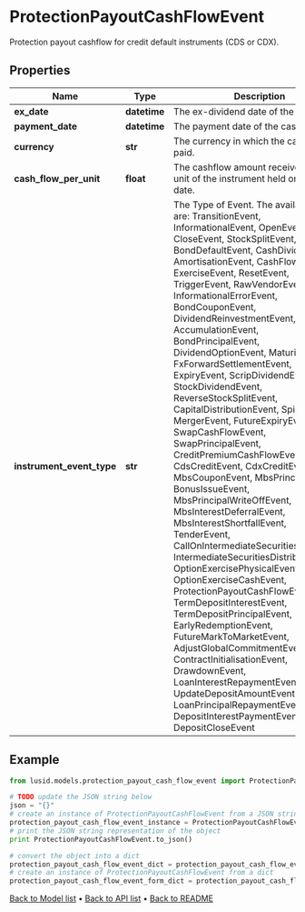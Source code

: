 # ProtectionPayoutCashFlowEvent

Protection payout cashflow for credit default instruments (CDS or CDX).

## Properties
Name | Type | Description | Notes
------------ | ------------- | ------------- | -------------
**ex_date** | **datetime** | The ex-dividend date of the cashflow. | 
**payment_date** | **datetime** | The payment date of the cashflow. | 
**currency** | **str** | The currency in which the cashflow is paid. | 
**cash_flow_per_unit** | **float** | The cashflow amount received for each unit of the instrument held on the ex date. | [optional] 
**instrument_event_type** | **str** | The Type of Event. The available values are: TransitionEvent, InformationalEvent, OpenEvent, CloseEvent, StockSplitEvent, BondDefaultEvent, CashDividendEvent, AmortisationEvent, CashFlowEvent, ExerciseEvent, ResetEvent, TriggerEvent, RawVendorEvent, InformationalErrorEvent, BondCouponEvent, DividendReinvestmentEvent, AccumulationEvent, BondPrincipalEvent, DividendOptionEvent, MaturityEvent, FxForwardSettlementEvent, ExpiryEvent, ScripDividendEvent, StockDividendEvent, ReverseStockSplitEvent, CapitalDistributionEvent, SpinOffEvent, MergerEvent, FutureExpiryEvent, SwapCashFlowEvent, SwapPrincipalEvent, CreditPremiumCashFlowEvent, CdsCreditEvent, CdxCreditEvent, MbsCouponEvent, MbsPrincipalEvent, BonusIssueEvent, MbsPrincipalWriteOffEvent, MbsInterestDeferralEvent, MbsInterestShortfallEvent, TenderEvent, CallOnIntermediateSecuritiesEvent, IntermediateSecuritiesDistributionEvent, OptionExercisePhysicalEvent, OptionExerciseCashEvent, ProtectionPayoutCashFlowEvent, TermDepositInterestEvent, TermDepositPrincipalEvent, EarlyRedemptionEvent, FutureMarkToMarketEvent, AdjustGlobalCommitmentEvent, ContractInitialisationEvent, DrawdownEvent, LoanInterestRepaymentEvent, UpdateDepositAmountEvent, LoanPrincipalRepaymentEvent, DepositInterestPaymentEvent, DepositCloseEvent | 

## Example

```python
from lusid.models.protection_payout_cash_flow_event import ProtectionPayoutCashFlowEvent

# TODO update the JSON string below
json = "{}"
# create an instance of ProtectionPayoutCashFlowEvent from a JSON string
protection_payout_cash_flow_event_instance = ProtectionPayoutCashFlowEvent.from_json(json)
# print the JSON string representation of the object
print ProtectionPayoutCashFlowEvent.to_json()

# convert the object into a dict
protection_payout_cash_flow_event_dict = protection_payout_cash_flow_event_instance.to_dict()
# create an instance of ProtectionPayoutCashFlowEvent from a dict
protection_payout_cash_flow_event_form_dict = protection_payout_cash_flow_event.from_dict(protection_payout_cash_flow_event_dict)
```
[Back to Model list](../README.md#documentation-for-models) &#8226; [Back to API list](../README.md#documentation-for-api-endpoints) &#8226; [Back to README](../README.md)


